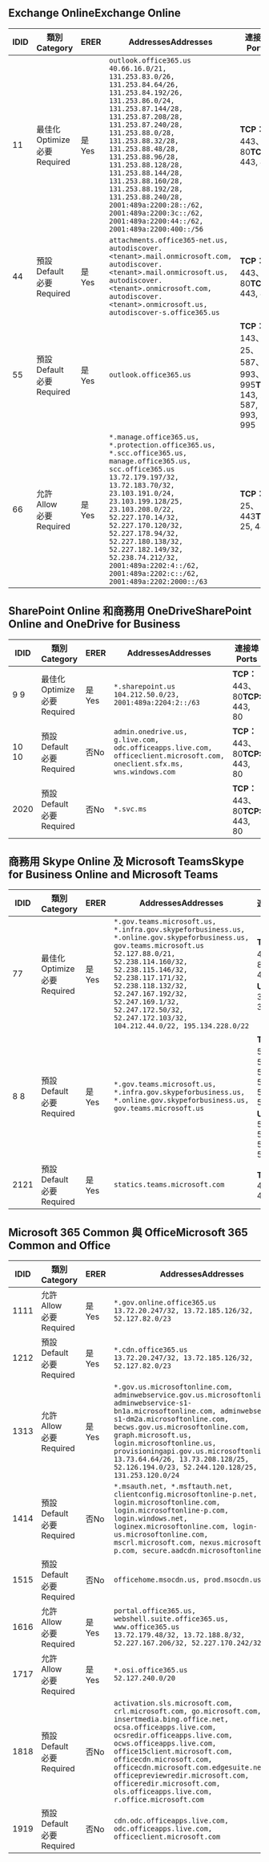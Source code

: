 <!--THIS FILE IS AUTOMATICALLY GENERATED. MANUAL CHANGES WILL BE OVERWRITTEN.-->
<!--Please contact the Office 365 Endpoints team with any questions.-->
<!--USGovGCCHigh endpoints version 2019062800-->
<!--File generated 2019-06-28 11:00:11.8056-->

## <a name="exchange-online"></a><span data-ttu-id="58eee-101">Exchange Online</span><span class="sxs-lookup"><span data-stu-id="58eee-101">Exchange Online</span></span>

<span data-ttu-id="58eee-102">ID</span><span class="sxs-lookup"><span data-stu-id="58eee-102">ID</span></span> | <span data-ttu-id="58eee-103">類別</span><span class="sxs-lookup"><span data-stu-id="58eee-103">Category</span></span> | <span data-ttu-id="58eee-104">ER</span><span class="sxs-lookup"><span data-stu-id="58eee-104">ER</span></span> | <span data-ttu-id="58eee-105">Addresses</span><span class="sxs-lookup"><span data-stu-id="58eee-105">Addresses</span></span> | <span data-ttu-id="58eee-106">連接埠</span><span class="sxs-lookup"><span data-stu-id="58eee-106">Ports</span></span>
-- | -------------------- | --- | ------------------------------------------------------------------------------------------------------------------------------------------------------------------------------------------------------------------------------------------------------------------------------------------------------------------------------------------------------------------------------------------------------------------------------------------------ | -------------------------------
<span data-ttu-id="58eee-107">1</span><span class="sxs-lookup"><span data-stu-id="58eee-107">1</span></span> | <span data-ttu-id="58eee-108">最佳化</span><span class="sxs-lookup"><span data-stu-id="58eee-108">Optimize</span></span><BR><span data-ttu-id="58eee-109">必要</span><span class="sxs-lookup"><span data-stu-id="58eee-109">Required</span></span> | <span data-ttu-id="58eee-110">是</span><span class="sxs-lookup"><span data-stu-id="58eee-110">Yes</span></span> | `outlook.office365.us`<BR>`40.66.16.0/21, 131.253.83.0/26, 131.253.84.64/26, 131.253.84.192/26, 131.253.86.0/24, 131.253.87.144/28, 131.253.87.208/28, 131.253.87.240/28, 131.253.88.0/28, 131.253.88.32/28, 131.253.88.48/28, 131.253.88.96/28, 131.253.88.128/28, 131.253.88.144/28, 131.253.88.160/28, 131.253.88.192/28, 131.253.88.240/28, 2001:489a:2200:28::/62, 2001:489a:2200:3c::/62, 2001:489a:2200:44::/62, 2001:489a:2200:400::/56` | <span data-ttu-id="58eee-111">**TCP：** 443、80</span><span class="sxs-lookup"><span data-stu-id="58eee-111">**TCP:** 443, 80</span></span>
<span data-ttu-id="58eee-112">4</span><span class="sxs-lookup"><span data-stu-id="58eee-112">4</span></span> | <span data-ttu-id="58eee-113">預設</span><span class="sxs-lookup"><span data-stu-id="58eee-113">Default</span></span><BR><span data-ttu-id="58eee-114">必要</span><span class="sxs-lookup"><span data-stu-id="58eee-114">Required</span></span> | <span data-ttu-id="58eee-115">是</span><span class="sxs-lookup"><span data-stu-id="58eee-115">Yes</span></span> | `attachments.office365-net.us, autodiscover.<tenant>.mail.onmicrosoft.com, autodiscover.<tenant>.mail.onmicrosoft.us, autodiscover.<tenant>.onmicrosoft.com, autodiscover.<tenant>.onmicrosoft.us, autodiscover-s.office365.us` | <span data-ttu-id="58eee-116">**TCP：** 443、80</span><span class="sxs-lookup"><span data-stu-id="58eee-116">**TCP:** 443, 80</span></span>
<span data-ttu-id="58eee-117">5</span><span class="sxs-lookup"><span data-stu-id="58eee-117">5</span></span> | <span data-ttu-id="58eee-118">預設</span><span class="sxs-lookup"><span data-stu-id="58eee-118">Default</span></span><BR><span data-ttu-id="58eee-119">必要</span><span class="sxs-lookup"><span data-stu-id="58eee-119">Required</span></span> | <span data-ttu-id="58eee-120">是</span><span class="sxs-lookup"><span data-stu-id="58eee-120">Yes</span></span> | `outlook.office365.us` | <span data-ttu-id="58eee-121">**TCP：** 143、25、587、993、995</span><span class="sxs-lookup"><span data-stu-id="58eee-121">**TCP:** 143, 25, 587, 993, 995</span></span>
<span data-ttu-id="58eee-122">6</span><span class="sxs-lookup"><span data-stu-id="58eee-122">6</span></span> | <span data-ttu-id="58eee-123">允許</span><span class="sxs-lookup"><span data-stu-id="58eee-123">Allow</span></span><BR><span data-ttu-id="58eee-124">必要</span><span class="sxs-lookup"><span data-stu-id="58eee-124">Required</span></span> | <span data-ttu-id="58eee-125">是</span><span class="sxs-lookup"><span data-stu-id="58eee-125">Yes</span></span> | `*.manage.office365.us, *.protection.office365.us, *.scc.office365.us, manage.office365.us, scc.office365.us`<BR>`13.72.179.197/32, 13.72.183.70/32, 23.103.191.0/24, 23.103.199.128/25, 23.103.208.0/22, 52.227.170.14/32, 52.227.170.120/32, 52.227.178.94/32, 52.227.180.138/32, 52.227.182.149/32, 52.238.74.212/32, 2001:489a:2202:4::/62, 2001:489a:2202:c::/62, 2001:489a:2202:2000::/63` | <span data-ttu-id="58eee-126">**TCP：** 25、443</span><span class="sxs-lookup"><span data-stu-id="58eee-126">**TCP:** 25, 443</span></span>

## <a name="sharepoint-online-and-onedrive-for-business"></a><span data-ttu-id="58eee-127">SharePoint Online 和商務用 OneDrive</span><span class="sxs-lookup"><span data-stu-id="58eee-127">SharePoint Online and OneDrive for Business</span></span>

<span data-ttu-id="58eee-128">ID</span><span class="sxs-lookup"><span data-stu-id="58eee-128">ID</span></span> | <span data-ttu-id="58eee-129">類別</span><span class="sxs-lookup"><span data-stu-id="58eee-129">Category</span></span> | <span data-ttu-id="58eee-130">ER</span><span class="sxs-lookup"><span data-stu-id="58eee-130">ER</span></span> | <span data-ttu-id="58eee-131">Addresses</span><span class="sxs-lookup"><span data-stu-id="58eee-131">Addresses</span></span> | <span data-ttu-id="58eee-132">連接埠</span><span class="sxs-lookup"><span data-stu-id="58eee-132">Ports</span></span>
-- | -------------------- | --- | ----------------------------------------------------------------------------------------------------------------------- | ----------------
<span data-ttu-id="58eee-133">9 </span><span class="sxs-lookup"><span data-stu-id="58eee-133">9</span></span> | <span data-ttu-id="58eee-134">最佳化</span><span class="sxs-lookup"><span data-stu-id="58eee-134">Optimize</span></span><BR><span data-ttu-id="58eee-135">必要</span><span class="sxs-lookup"><span data-stu-id="58eee-135">Required</span></span> | <span data-ttu-id="58eee-136">是</span><span class="sxs-lookup"><span data-stu-id="58eee-136">Yes</span></span> | `*.sharepoint.us`<BR>`104.212.50.0/23, 2001:489a:2204:2::/63` | <span data-ttu-id="58eee-137">**TCP：** 443、80</span><span class="sxs-lookup"><span data-stu-id="58eee-137">**TCP:** 443, 80</span></span>
<span data-ttu-id="58eee-138">10 </span><span class="sxs-lookup"><span data-stu-id="58eee-138">10</span></span> | <span data-ttu-id="58eee-139">預設</span><span class="sxs-lookup"><span data-stu-id="58eee-139">Default</span></span><BR><span data-ttu-id="58eee-140">必要</span><span class="sxs-lookup"><span data-stu-id="58eee-140">Required</span></span> | <span data-ttu-id="58eee-141">否</span><span class="sxs-lookup"><span data-stu-id="58eee-141">No</span></span> | `admin.onedrive.us, g.live.com, odc.officeapps.live.com, officeclient.microsoft.com, oneclient.sfx.ms, wns.windows.com` | <span data-ttu-id="58eee-142">**TCP：** 443、80</span><span class="sxs-lookup"><span data-stu-id="58eee-142">**TCP:** 443, 80</span></span>
<span data-ttu-id="58eee-143">20</span><span class="sxs-lookup"><span data-stu-id="58eee-143">20</span></span> | <span data-ttu-id="58eee-144">預設</span><span class="sxs-lookup"><span data-stu-id="58eee-144">Default</span></span><BR><span data-ttu-id="58eee-145">必要</span><span class="sxs-lookup"><span data-stu-id="58eee-145">Required</span></span> | <span data-ttu-id="58eee-146">否</span><span class="sxs-lookup"><span data-stu-id="58eee-146">No</span></span> | `*.svc.ms` | <span data-ttu-id="58eee-147">**TCP：** 443、80</span><span class="sxs-lookup"><span data-stu-id="58eee-147">**TCP:** 443, 80</span></span>

## <a name="skype-for-business-online-and-microsoft-teams"></a><span data-ttu-id="58eee-148">商務用 Skype Online 及 Microsoft Teams</span><span class="sxs-lookup"><span data-stu-id="58eee-148">Skype for Business Online and Microsoft Teams</span></span>

<span data-ttu-id="58eee-149">ID</span><span class="sxs-lookup"><span data-stu-id="58eee-149">ID</span></span> | <span data-ttu-id="58eee-150">類別</span><span class="sxs-lookup"><span data-stu-id="58eee-150">Category</span></span> | <span data-ttu-id="58eee-151">ER</span><span class="sxs-lookup"><span data-stu-id="58eee-151">ER</span></span> | <span data-ttu-id="58eee-152">Addresses</span><span class="sxs-lookup"><span data-stu-id="58eee-152">Addresses</span></span> | <span data-ttu-id="58eee-153">連接埠</span><span class="sxs-lookup"><span data-stu-id="58eee-153">Ports</span></span>
-- | -------------------- | --- | --------------------------------------------------------------------------------------------------------------------------------------------------------------------------------------------------------------------------------------------------------------------------------------------------------------------------------- | --------------------------------------------------
<span data-ttu-id="58eee-154">7</span><span class="sxs-lookup"><span data-stu-id="58eee-154">7</span></span> | <span data-ttu-id="58eee-155">最佳化</span><span class="sxs-lookup"><span data-stu-id="58eee-155">Optimize</span></span><BR><span data-ttu-id="58eee-156">必要</span><span class="sxs-lookup"><span data-stu-id="58eee-156">Required</span></span> | <span data-ttu-id="58eee-157">是</span><span class="sxs-lookup"><span data-stu-id="58eee-157">Yes</span></span> | `*.gov.teams.microsoft.us, *.infra.gov.skypeforbusiness.us, *.online.gov.skypeforbusiness.us, gov.teams.microsoft.us`<BR>`52.127.88.0/21, 52.238.114.160/32, 52.238.115.146/32, 52.238.117.171/32, 52.238.118.132/32, 52.247.167.192/32, 52.247.169.1/32, 52.247.172.50/32, 52.247.172.103/32, 104.212.44.0/22, 195.134.228.0/22` | <span data-ttu-id="58eee-158">**TCP：** 443、80</span><span class="sxs-lookup"><span data-stu-id="58eee-158">**TCP:** 443, 80</span></span><BR><span data-ttu-id="58eee-159">**UDP：** 3478</span><span class="sxs-lookup"><span data-stu-id="58eee-159">**UDP:** 3478</span></span>
<span data-ttu-id="58eee-160">8 </span><span class="sxs-lookup"><span data-stu-id="58eee-160">8</span></span> | <span data-ttu-id="58eee-161">預設</span><span class="sxs-lookup"><span data-stu-id="58eee-161">Default</span></span><BR><span data-ttu-id="58eee-162">必要</span><span class="sxs-lookup"><span data-stu-id="58eee-162">Required</span></span> | <span data-ttu-id="58eee-163">是</span><span class="sxs-lookup"><span data-stu-id="58eee-163">Yes</span></span> | `*.gov.teams.microsoft.us, *.infra.gov.skypeforbusiness.us, *.online.gov.skypeforbusiness.us, gov.teams.microsoft.us` | <span data-ttu-id="58eee-164">**TCP：** 5061、50000-59999</span><span class="sxs-lookup"><span data-stu-id="58eee-164">**TCP:** 5061, 50000-59999</span></span><BR><span data-ttu-id="58eee-165">**UDP：** 50000-59999</span><span class="sxs-lookup"><span data-stu-id="58eee-165">**UDP:** 50000-59999</span></span>
<span data-ttu-id="58eee-166">21</span><span class="sxs-lookup"><span data-stu-id="58eee-166">21</span></span> | <span data-ttu-id="58eee-167">預設</span><span class="sxs-lookup"><span data-stu-id="58eee-167">Default</span></span><BR><span data-ttu-id="58eee-168">必要</span><span class="sxs-lookup"><span data-stu-id="58eee-168">Required</span></span> | <span data-ttu-id="58eee-169">是</span><span class="sxs-lookup"><span data-stu-id="58eee-169">Yes</span></span> | `statics.teams.microsoft.com` | <span data-ttu-id="58eee-170">**TCP：** 443</span><span class="sxs-lookup"><span data-stu-id="58eee-170">**TCP:** 443</span></span>

## <a name="microsoft-365-common-and-office"></a><span data-ttu-id="58eee-171">Microsoft 365 Common 與 Office</span><span class="sxs-lookup"><span data-stu-id="58eee-171">Microsoft 365 Common and Office</span></span> 

<span data-ttu-id="58eee-172">ID</span><span class="sxs-lookup"><span data-stu-id="58eee-172">ID</span></span> | <span data-ttu-id="58eee-173">類別</span><span class="sxs-lookup"><span data-stu-id="58eee-173">Category</span></span> | <span data-ttu-id="58eee-174">ER</span><span class="sxs-lookup"><span data-stu-id="58eee-174">ER</span></span> | <span data-ttu-id="58eee-175">Addresses</span><span class="sxs-lookup"><span data-stu-id="58eee-175">Addresses</span></span> | <span data-ttu-id="58eee-176">連接埠</span><span class="sxs-lookup"><span data-stu-id="58eee-176">Ports</span></span>
-- | ------------------- | --- | ---------------------------------------------------------------------------------------------------------------------------------------------------------------------------------------------------------------------------------------------------------------------------------------------------------------------------------------------------------------------------------------------- | ----------------
<span data-ttu-id="58eee-177">11</span><span class="sxs-lookup"><span data-stu-id="58eee-177">11</span></span> | <span data-ttu-id="58eee-178">允許</span><span class="sxs-lookup"><span data-stu-id="58eee-178">Allow</span></span><BR><span data-ttu-id="58eee-179">必要</span><span class="sxs-lookup"><span data-stu-id="58eee-179">Required</span></span> | <span data-ttu-id="58eee-180">是</span><span class="sxs-lookup"><span data-stu-id="58eee-180">Yes</span></span> | `*.gov.online.office365.us`<BR>`13.72.20.247/32, 13.72.185.126/32, 52.127.82.0/23` | <span data-ttu-id="58eee-181">**TCP：** 443</span><span class="sxs-lookup"><span data-stu-id="58eee-181">**TCP:** 443</span></span>
<span data-ttu-id="58eee-182">12</span><span class="sxs-lookup"><span data-stu-id="58eee-182">12</span></span> | <span data-ttu-id="58eee-183">預設</span><span class="sxs-lookup"><span data-stu-id="58eee-183">Default</span></span><BR><span data-ttu-id="58eee-184">必要</span><span class="sxs-lookup"><span data-stu-id="58eee-184">Required</span></span> | <span data-ttu-id="58eee-185">是</span><span class="sxs-lookup"><span data-stu-id="58eee-185">Yes</span></span> | `*.cdn.office365.us`<BR>`13.72.20.247/32, 13.72.185.126/32, 52.127.82.0/23` | <span data-ttu-id="58eee-186">**TCP：** 443</span><span class="sxs-lookup"><span data-stu-id="58eee-186">**TCP:** 443</span></span>
<span data-ttu-id="58eee-187">13</span><span class="sxs-lookup"><span data-stu-id="58eee-187">13</span></span> | <span data-ttu-id="58eee-188">允許</span><span class="sxs-lookup"><span data-stu-id="58eee-188">Allow</span></span><BR><span data-ttu-id="58eee-189">必要</span><span class="sxs-lookup"><span data-stu-id="58eee-189">Required</span></span> | <span data-ttu-id="58eee-190">是</span><span class="sxs-lookup"><span data-stu-id="58eee-190">Yes</span></span> | `*.gov.us.microsoftonline.com, adminwebservice.gov.us.microsoftonline.com, adminwebservice-s1-bn1a.microsoftonline.com, adminwebservice-s1-dm2a.microsoftonline.com, becws.gov.us.microsoftonline.com, graph.microsoft.us, login.microsoftonline.us, provisioningapi.gov.us.microsoftonline.com`<BR>`13.73.64.64/26, 13.73.208.128/25, 52.126.194.0/23, 52.244.120.128/25, 131.253.120.0/24` | <span data-ttu-id="58eee-191">**TCP：** 443</span><span class="sxs-lookup"><span data-stu-id="58eee-191">**TCP:** 443</span></span>
<span data-ttu-id="58eee-192">14</span><span class="sxs-lookup"><span data-stu-id="58eee-192">14</span></span> | <span data-ttu-id="58eee-193">預設</span><span class="sxs-lookup"><span data-stu-id="58eee-193">Default</span></span><BR><span data-ttu-id="58eee-194">必要</span><span class="sxs-lookup"><span data-stu-id="58eee-194">Required</span></span> | <span data-ttu-id="58eee-195">否</span><span class="sxs-lookup"><span data-stu-id="58eee-195">No</span></span> | `*.msauth.net, *.msftauth.net, clientconfig.microsoftonline-p.net, login.microsoftonline.com, login.microsoftonline-p.com, login.windows.net, loginex.microsoftonline.com, login-us.microsoftonline.com, mscrl.microsoft.com, nexus.microsoftonline-p.com, secure.aadcdn.microsoftonline-p.com` | <span data-ttu-id="58eee-196">**TCP：** 443</span><span class="sxs-lookup"><span data-stu-id="58eee-196">**TCP:** 443</span></span>
<span data-ttu-id="58eee-197">15</span><span class="sxs-lookup"><span data-stu-id="58eee-197">15</span></span> | <span data-ttu-id="58eee-198">預設</span><span class="sxs-lookup"><span data-stu-id="58eee-198">Default</span></span><BR><span data-ttu-id="58eee-199">必要</span><span class="sxs-lookup"><span data-stu-id="58eee-199">Required</span></span> | <span data-ttu-id="58eee-200">否</span><span class="sxs-lookup"><span data-stu-id="58eee-200">No</span></span> | `officehome.msocdn.us, prod.msocdn.us` | <span data-ttu-id="58eee-201">**TCP：** 443、80</span><span class="sxs-lookup"><span data-stu-id="58eee-201">**TCP:** 443, 80</span></span>
<span data-ttu-id="58eee-202">16</span><span class="sxs-lookup"><span data-stu-id="58eee-202">16</span></span> | <span data-ttu-id="58eee-203">允許</span><span class="sxs-lookup"><span data-stu-id="58eee-203">Allow</span></span><BR><span data-ttu-id="58eee-204">必要</span><span class="sxs-lookup"><span data-stu-id="58eee-204">Required</span></span> | <span data-ttu-id="58eee-205">是</span><span class="sxs-lookup"><span data-stu-id="58eee-205">Yes</span></span> | `portal.office365.us, webshell.suite.office365.us, www.office365.us`<BR>`13.72.179.48/32, 13.72.188.8/32, 52.227.167.206/32, 52.227.170.242/32` | <span data-ttu-id="58eee-206">**TCP：** 443、80</span><span class="sxs-lookup"><span data-stu-id="58eee-206">**TCP:** 443, 80</span></span>
<span data-ttu-id="58eee-207">17</span><span class="sxs-lookup"><span data-stu-id="58eee-207">17</span></span> | <span data-ttu-id="58eee-208">允許</span><span class="sxs-lookup"><span data-stu-id="58eee-208">Allow</span></span><BR><span data-ttu-id="58eee-209">必要</span><span class="sxs-lookup"><span data-stu-id="58eee-209">Required</span></span> | <span data-ttu-id="58eee-210">是</span><span class="sxs-lookup"><span data-stu-id="58eee-210">Yes</span></span> | `*.osi.office365.us`<BR>`52.127.240.0/20` | <span data-ttu-id="58eee-211">**TCP：** 443</span><span class="sxs-lookup"><span data-stu-id="58eee-211">**TCP:** 443</span></span>
<span data-ttu-id="58eee-212">18</span><span class="sxs-lookup"><span data-stu-id="58eee-212">18</span></span> | <span data-ttu-id="58eee-213">預設</span><span class="sxs-lookup"><span data-stu-id="58eee-213">Default</span></span><BR><span data-ttu-id="58eee-214">必要</span><span class="sxs-lookup"><span data-stu-id="58eee-214">Required</span></span> | <span data-ttu-id="58eee-215">否</span><span class="sxs-lookup"><span data-stu-id="58eee-215">No</span></span> | `activation.sls.microsoft.com, crl.microsoft.com, go.microsoft.com, insertmedia.bing.office.net, ocsa.officeapps.live.com, ocsredir.officeapps.live.com, ocws.officeapps.live.com, office15client.microsoft.com, officecdn.microsoft.com, officecdn.microsoft.com.edgesuite.net, officepreviewredir.microsoft.com, officeredir.microsoft.com, ols.officeapps.live.com, r.office.microsoft.com` | <span data-ttu-id="58eee-216">**TCP：** 443、80</span><span class="sxs-lookup"><span data-stu-id="58eee-216">**TCP:** 443, 80</span></span>
<span data-ttu-id="58eee-217">19</span><span class="sxs-lookup"><span data-stu-id="58eee-217">19</span></span> | <span data-ttu-id="58eee-218">預設</span><span class="sxs-lookup"><span data-stu-id="58eee-218">Default</span></span><BR><span data-ttu-id="58eee-219">必要</span><span class="sxs-lookup"><span data-stu-id="58eee-219">Required</span></span> | <span data-ttu-id="58eee-220">否</span><span class="sxs-lookup"><span data-stu-id="58eee-220">No</span></span> | `cdn.odc.officeapps.live.com, odc.officeapps.live.com, officeclient.microsoft.com` | <span data-ttu-id="58eee-221">**TCP：** 443、80</span><span class="sxs-lookup"><span data-stu-id="58eee-221">**TCP:** 443, 80</span></span>
